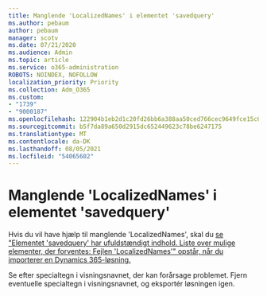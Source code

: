 ```yaml
---
title: Manglende 'LocalizedNames' i elementet 'savedquery'
ms.author: pebaum
author: pebaum
manager: scotv
ms.date: 07/21/2020
ms.audience: Admin
ms.topic: article
ms.service: o365-administration
ROBOTS: NOINDEX, NOFOLLOW
localization_priority: Priority
ms.collection: Adm_O365
ms.custom:
- "1739"
- "9000187"
ms.openlocfilehash: 122904b1eb2d1c20fd26bb6a388aa50ced766cec9649fce15c0fae7f6b322832
ms.sourcegitcommit: b5f7da89a650d2915dc652449623c78be6247175
ms.translationtype: MT
ms.contentlocale: da-DK
ms.lasthandoff: 08/05/2021
ms.locfileid: "54065602"
---
```

# <a name="missing-localizednames-in-element-savedquery"></a>Manglende 'LocalizedNames' i elementet 'savedquery'

Hvis du vil have hjælp til manglende 'LocalizedNames', skal du [se "Elementet 'savedquery' har ufuldstændigt indhold. Liste over mulige elementer, der forventes: Fejlen 'LocalizedNames'" opstår, når du importerer en Dynamics 365-løsning.](https://support.microsoft.com/help/4463330/the-element-savedquery-has-incomplete-content-list-of-possible-element)

Se efter specialtegn i visningsnavnet, der kan forårsage problemet. Fjern eventuelle specialtegn i visningsnavnet, og eksportér løsningen igen.